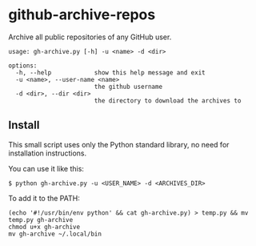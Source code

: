# github-archive-repos

Archive all public repositories of any GitHub user.

```
usage: gh-archive.py [-h] -u <name> -d <dir>

options:
  -h, --help            show this help message and exit
  -u <name>, --user-name <name>
                        the github username
  -d <dir>, --dir <dir>
                        the directory to download the archives to
```

## Install

This small script uses only the Python standard library, no need for installation instructions.

You can use it like this:

```console
$ python gh-archive.py -u <USER_NAME> -d <ARCHIVES_DIR>
```

To add it to the PATH:

```
(echo '#!/usr/bin/env python' && cat gh-archive.py) > temp.py && mv temp.py gh-archive
chmod u+x gh-archive
mv gh-archive ~/.local/bin
```
